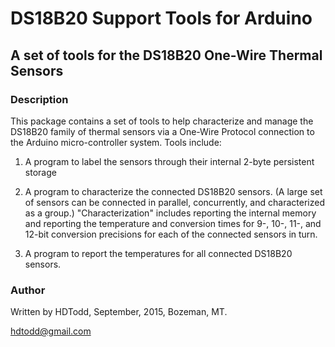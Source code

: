 # DS18B20 Support Tools for Arduino
## A set of tools for the DS18B20 One-Wire Thermal Sensors

### Description

This package contains a set of tools to help characterize and manage the DS18B20 family of
thermal sensors via a One-Wire Protocol connection to the Arduino micro-controller system.
Tools include:

1.  A program to label the sensors through their internal 2-byte persistent storage

2.  A program to characterize the connected DS18B20 sensors.  (A large set of sensors can be
connected in parallel, concurrently, and characterized as a group.)  "Characterization" 
includes reporting the internal memory and reporting the temperature and conversion times for 9-, 
10-, 11-, and 12-bit conversion precisions for each of the connected sensors in turn.

3.  A program to report the temperatures for all connected DS18B20 sensors.

### Author
Written by HDTodd, September, 2015, Bozeman, MT.  

hdtodd@gmail.com
